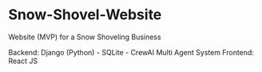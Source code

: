 # Snow-Shovel-Website

Website (MVP) for a Snow Shoveling Business

Backend: Django (Python) - SQLite - CrewAI Multi Agent System
Frontend: React JS

